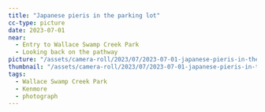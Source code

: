 ```yaml
---
title: "Japanese pieris in the parking lot"
cc-type: picture
date: 2023-07-01
near:
  - Entry to Wallace Swamp Creek Park
  - Looking back on the pathway
picture: "/assets/camera-roll/2023/07/2023-07-01-japanese-pieris-in-the-parking-lot/20230702_014703317_iOS.jpg"
thumbnail: "/assets/camera-roll/2023/07/2023-07-01-japanese-pieris-in-the-parking-lot/20230702_014703317_iOS-thumbnail.jpg"
tags:
  - Wallace Swamp Creek Park
  - Kenmore
  - photograph
---
```

